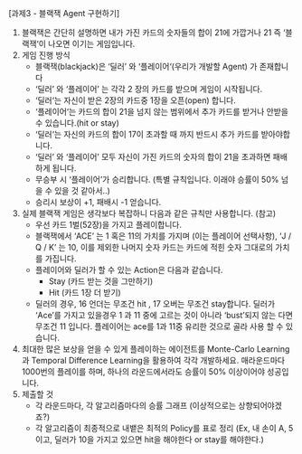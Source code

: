 [과제3 - 블랙잭 Agent 구현하기]
1. 블랙잭은 간단히 설명하면 내가 가진 카드의 숫자들의 합이 21에 가깝거나 21 즉 ‘블랙잭‘이 나오면 이기는 게임입니다.
2. 게임 진행 방식
    - 블랙잭(blackjack)은 ‘딜러’ 와 ‘플레이어‘(우리가 개발할 Agent) 가 존재합니다
    - ‘딜러’ 와 ‘플레이어’ 는 각각 2 장의 카드를 받으며 게임이 시작됩니다.
    - ‘딜러‘는 자신이 받은 2장의 카드중 1장을 오픈(open) 합니다.
    - ‘플레이어‘는 카드의 합이 21을 넘지 않는 범위에서 추가 카드를 받거나 안받을 수 있습니다.(hit or stay)
    - ‘딜러‘는 자신의 카드의 합이 17이 초과할 때 까지 반드시 추가 카드를 받아야합니다.
    - ‘딜러’ 와 ‘플레이어’ 모두 자신이 가진 카드의 숫자의 합이 21을 초과하면 패배하게 됩니다.
    - 무승부 시 ‘플레이어’가 승리합니다. (특별 규칙입니다. 이래야 승률이 50% 넘을 수 있을 것 같아서..)
    - 승리시 보상이 +1, 패배시 -1 얻습니다.
3. 실제 블랙잭 게임은 생각보다 복잡하니 다음과 같은 규칙만 사용합니다. (참고)
    - 우선 카드 1벌(52장)을 가지고 플레이합니다.
    - 블랙잭에서 ‘ACE’ 는 1 혹은 11의 가치를 가지며 (이는 플레이어 선택사항), ‘J / Q / K’ 는 10, 이를 제외한 나머지 숫자 카드는 카드에 적힌 숫자 그대로의 가치를 가집니다.
    - 플레이어와 딜러가 할 수 있는 Action은 다음과 같습니다. 
        - Stay (카드 받는 것을 그만하기)
        - Hit (카드 1장 더 받기)
    - 딜러의 경우, 16 언더는 무조건 hit , 17 오버는 무조건 stay합니다. 딜러가 ‘Ace’를 가지고 있을경우 1 과 11 중에 고르는 것이 아니라 ‘bust’되지 않는 다면 무조건 11 입니다. 플레이어는 ace를 1과 11중 유리한 것으로 골라 사용 할 수 있습니다.
4. 최대한 많은 보상을 얻을 수 있게 플레이하는 에이전트를 Monte-Carlo Learning과 Temporal Difference Learning을 활용하여 각각 개발하세요. 매라운드마다 1000번의 플레이를 하며, 하나의 라운드에서라도 승률이 50% 이상이어야 성공입니다.
5. 제출할 것
    - 각 라운드마다, 각 알고리즘마다의 승률 그래프 (이상적으로는 상향되어야겠죠?)
    - 각 알고리즘이 최종적으로 내뱉은 최적의 Policy를 표로 정리 (Ex, 내 손이 A, 5이고, 딜러가 10을 가지고 있으면 hit을 해야한다 or stay를 해야한다.)